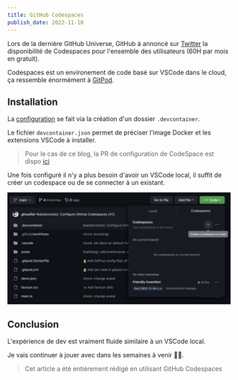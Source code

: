 ```yaml
---
title: GitHub Codespaces
publish_date: 2022-11-10
---
```


Lors de la dernière GitHub Universe, GitHub à annoncé sur
[Twitter](https://twitter.com/github/status/1590403103014420481) la
disponibilité de Codespaces pour l'ensemble des utilisateurs (60H par mois en
gratuit).

Codespaces est un environement de code basé sur VSCode dans le cloud, ça
ressemble énormément à [GitPod](https://gitpod.io).

## Installation

La
[configuration](https://docs.github.com/en/codespaces/setting-up-your-project-for-codespaces/adding-features-to-a-devcontainer-file?tool=vscode)
se fait via la création d'un dossier `.devcontainer`.

Le fichier `devcontainer.json` permet de préciser l'image Docker et les
extensions VSCode à installer.

> Pour le cas de ce blog, la PR de configuration de CodeSpace est dispo
> [ici](https://github.com/ghoullier/blog/pull/6)

Une fois configuré il n'y a plus besoin d'avoir un VSCode local, il suffit de
créer un codespace ou de se connecter à un existant.

![Create Github CodeSpace](./create-github-codespace.png)

## Conclusion

L'expérience de dev est vraiment fluide similaire à un VSCode local.

Je vais continuer à jouer avec dans les semaines à venir 👨‍💻.

> Cet article a été entièrement rédigé en utilisant GitHub Codespaces
